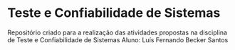 # Teste e Confiabilidade de Sistemas
Repositório criado para a realização das atividades propostas na disciplina de Teste e Confiabilidade de Sistemas
Aluno: Luís Fernando Becker Santos

